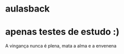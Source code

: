 # aulasback
<h1>apenas testes de estudo :)</h1>
<p>A vingança nunca é plena, mata a alma e a envenena</p>
